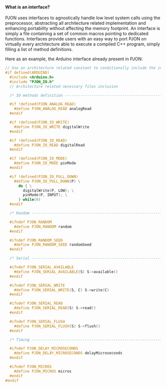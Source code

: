 
#### What is an interface?
PJON uses interfaces to agnostically handle low level system calls using the preprocessor, abstracting all architecture related implementation and enhancing portability without affecting the memory footprint. An interface is simply a file containing a set of common macros pointing to dedicated functions. Interfaces provide users with an easy way to port PJON on virtually every architecture able to execute a compiled C++ program, simply filling a list of method definitions.

Here as an example, the Arduino interface already present in PJON:
```cpp
// Use an architecture related constant to conditionally include the interface
#if defined(ARDUINO)
  #include <Arduino.h>
  #include "PJON_IO.h"
  // Architecture related necessary files inclusion

  /* IO methods definition ------------------------------------------------- */

  #if !defined(PJON_ANALOG_READ)
    #define PJON_ANALOG_READ analogRead
  #endif

  #if !defined(PJON_IO_WRITE)
    #define PJON_IO_WRITE digitalWrite
  #endif

  #if !defined(PJON_IO_READ)
    #define PJON_IO_READ digitalRead
  #endif

  #if !defined(PJON_IO_MODE)
    #define PJON_IO_MODE pinMode
  #endif

  #if !defined(PJON_IO_PULL_DOWN)
    #define PJON_IO_PULL_DOWN(P) \
      do { \
        digitalWrite(P, LOW); \
        pinMode(P, INPUT); \
      } while(0)
  #endif

  /* Random ----------------------------------------------------------------- */

  #ifndef PJON_RANDOM
    #define PJON_RANDOM random
  #endif

  #ifndef PJON_RANDOM_SEED
    #define PJON_RANDOM_SEED randomSeed
  #endif

  /* Serial ----------------------------------------------------------------- */

  #ifndef PJON_SERIAL_AVAILABLE
    #define PJON_SERIAL_AVAILABLE(S) S->available()
  #endif

  #ifndef PJON_SERIAL_WRITE
    #define PJON_SERIAL_WRITE(S, C) S->write(C)
  #endif

  #ifndef PJON_SERIAL_READ
    #define PJON_SERIAL_READ(S) S->read()
  #endif

  #ifndef PJON_SERIAL_FLUSH
    #define PJON_SERIAL_FLUSH(S) S->flush()
  #endif

  /* Timing ----------------------------------------------------------------- */

  #ifndef PJON_DELAY_MICROSECONDS
    #define PJON_DELAY_MICROSECONDS delayMicroseconds
  #endif

  #ifndef PJON_MICROS
    #define PJON_MICROS micros
  #endif
#endif
```

